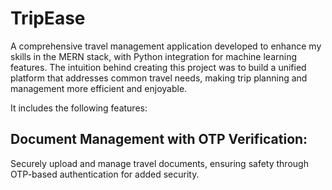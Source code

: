 # TripEase

A comprehensive travel management application developed to enhance my skills in the MERN 
stack, with Python integration for machine learning features. The intuition behind creating this 
project was to build a unified platform that addresses common travel needs, making trip planning 
and management more efficient and enjoyable.

It includes the following features:
## Document Management with OTP Verification: 
Securely upload and manage travel documents, ensuring safety through OTP-based authentication for added security.
